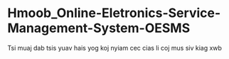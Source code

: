 # Hmoob_Online-Eletronics-Service-Management-System-OESMS
Tsi muaj dab tsis yuav hais yog koj nyiam cec cias li coj mus siv kiag xwb
